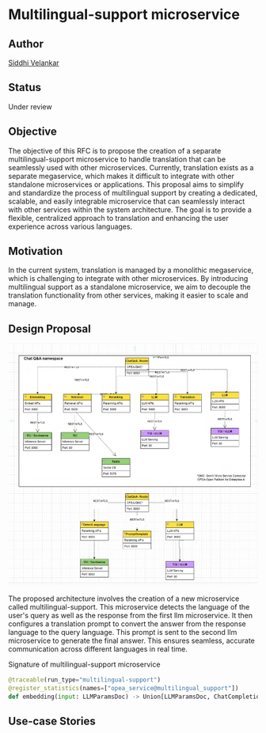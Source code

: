 # Multilingual-support microservice 

## Author

[Siddhi Velankar](https://github.com/siddhivelankar23)

## Status

Under review

## Objective

The objective of this RFC is to propose the creation of a separate multilingual-support microservice to handle translation that can be seamlessly used with other microservices. Currently, translation exists as a separate megaservice, which makes it difficult to integrate with other standalone microservices or applications. This proposal aims to simplify and standardize the process of multilingual support by creating a dedicated, scalable, and easily integrable microservice that can seamlessly interact with other services within the system architecture. The goal is to provide a flexible, centralized approach to translation and enhancing the user experience across various languages.

## Motivation

In the current system, translation is managed by a monolithic megaservice,  which is challenging to integrate with other microservices. 
By introducing multilingual support as a standalone microservice, we aim to decouple the translation functionality from other services, making it easier to scale and manage.


## Design Proposal


![Enterprise RAG Architecture](./assets/enterprise-rag-translation.png)

The proposed architecture involves the creation of a new microservice called multilingual-support. 
This microservice detects the language of the user's query as well as the response from the first llm microservice. 
It then configures a translation prompt to convert the answer from the response language to the query language. 
This prompt is sent to the second llm microservice to generate the final answer. 
This ensures seamless, accurate communication across different languages in real time.


Signature of multilingual-support microservice
```python
@traceable(run_type="multilingual-support")
@register_statistics(names=["opea_service@multilingual_support"])
def embedding(input: LLMParamsDoc) -> Union[LLMParamsDoc, ChatCompletionRequest, SearchedDoc]:
```



## Use-case Stories

